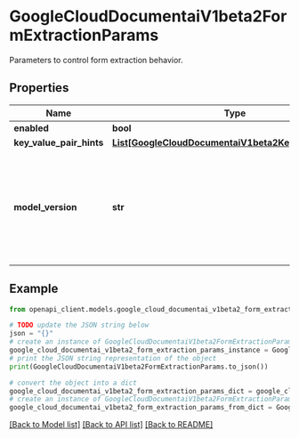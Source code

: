 # GoogleCloudDocumentaiV1beta2FormExtractionParams

Parameters to control form extraction behavior.

## Properties

Name | Type | Description | Notes
------------ | ------------- | ------------- | -------------
**enabled** | **bool** | Whether to enable form extraction. | [optional] 
**key_value_pair_hints** | [**List[GoogleCloudDocumentaiV1beta2KeyValuePairHint]**](GoogleCloudDocumentaiV1beta2KeyValuePairHint.md) | Reserved for future use. | [optional] 
**model_version** | **str** | Model version of the form extraction system. Default is \&quot;builtin/stable\&quot;. Specify \&quot;builtin/latest\&quot; for the latest model. For custom form models, specify: \&quot;custom/{model_name}\&quot;. Model name format is \&quot;bucket_name/path/to/modeldir\&quot; corresponding to \&quot;gs://bucket_name/path/to/modeldir\&quot; where annotated examples are stored. | [optional] 

## Example

```python
from openapi_client.models.google_cloud_documentai_v1beta2_form_extraction_params import GoogleCloudDocumentaiV1beta2FormExtractionParams

# TODO update the JSON string below
json = "{}"
# create an instance of GoogleCloudDocumentaiV1beta2FormExtractionParams from a JSON string
google_cloud_documentai_v1beta2_form_extraction_params_instance = GoogleCloudDocumentaiV1beta2FormExtractionParams.from_json(json)
# print the JSON string representation of the object
print(GoogleCloudDocumentaiV1beta2FormExtractionParams.to_json())

# convert the object into a dict
google_cloud_documentai_v1beta2_form_extraction_params_dict = google_cloud_documentai_v1beta2_form_extraction_params_instance.to_dict()
# create an instance of GoogleCloudDocumentaiV1beta2FormExtractionParams from a dict
google_cloud_documentai_v1beta2_form_extraction_params_from_dict = GoogleCloudDocumentaiV1beta2FormExtractionParams.from_dict(google_cloud_documentai_v1beta2_form_extraction_params_dict)
```
[[Back to Model list]](../README.md#documentation-for-models) [[Back to API list]](../README.md#documentation-for-api-endpoints) [[Back to README]](../README.md)


